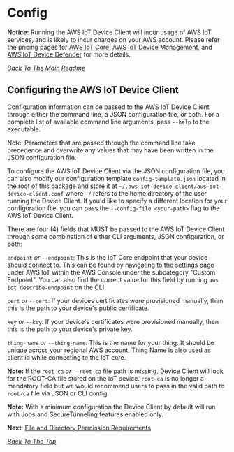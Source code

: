 # Config
 **Notice:** Running the AWS IoT Device Client will incur usage of AWS IoT services, and is likely to incur charges on your AWS account. Please refer the pricing pages for [AWS IoT Core](https://aws.amazon.com/iot-core/pricing/), [AWS IoT Device Management](https://aws.amazon.com/iot-device-management/pricing/), and [AWS IoT Device Defender](https://aws.amazon.com/iot-device-defender/pricing/) for more details.

[*Back To The Main Readme*](../README.md)

## Configuring the AWS IoT Device Client

Configuration information can be passed to the AWS IoT Device Client through either the command line, a JSON configuration
file, or both. For a complete list of available command line arguments, pass `--help` to the executable. 

Note: Parameters that are passed through the command line take precedence and overwrite any values that may have been written in the JSON configuration file. 

To configure the AWS IoT Device Client via the JSON configuration file, you can also modify our configuration template 
`config-template.json` located in the root of this package and store it at `~/.aws-iot-device-client/aws-iot-device-client.conf`
where `~/` refers to the home directory of the user running the Device Client. If you'd like to specify a different location
for your configuration file, you can pass the `--config-file <your-path>` flag to the AWS IoT Device Client. 

There are four (4) fields that MUST be passed to the AWS IoT Device Client through some combination of either CLI arguments, 
JSON configuration, or both:

`endpoint` *or* `--endpoint`: This is the IoT Core endpoint that your device should connect to. This can be found by navigating to the settings
page under AWS IoT within the AWS Console under the subcategory "Custom Endpoint". You can also find the correct value for this 
field by running `aws iot describe-endpoint` on the CLI. 

`cert` *or* `--cert`: If your devices certificates were provisioned manually, then this is the path to your device's public certificate. 

`key` *or* `--key`: If your device's certificates were provisioned manually, then this is the path to your device's private key.

`thing-name` *or* `--thing-name`: This is the name for your thing. It should be unique across your regional AWS account. Thing Name is also used as client id while connecting to the IoT core.

**Note:** If the `root-ca` *or* `--root-ca` file path is missing, Device Client will look for the ROOT-CA file stored on the IoT device. `root-ca` is no longer a mandatory field but we would recommend users to pass in the valid path to `root-ca` file via JSON or CLI config.

**Note:** With a minimum configuration the Device Client by default will run with Jobs and SecureTunneling features enabled only.

**Next**: [File and Directory Permission Requirements](PERMISSIONS.md)

[*Back To The Top*](#config)